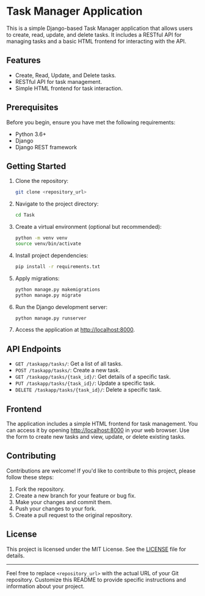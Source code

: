 # Task Manager Application

This is a simple Django-based Task Manager application that allows users to create, read, update, and delete tasks. It includes a RESTful API for managing tasks and a basic HTML frontend for interacting with the API.


## Features

- Create, Read, Update, and Delete tasks.
- RESTful API for task management.
- Simple HTML frontend for task interaction.

## Prerequisites

Before you begin, ensure you have met the following requirements:

- Python 3.6+
- Django
- Django REST framework

## Getting Started

1. Clone the repository:

   ```bash
   git clone <repository_url>
   ```

2. Navigate to the project directory:

   ```bash
   cd Task
   ```

3. Create a virtual environment (optional but recommended):

   ```bash
   python -m venv venv
   source venv/bin/activate
   ```

4. Install project dependencies:

   ```bash
   pip install -r requirements.txt
   ```

5. Apply migrations:

   ```bash
   python manage.py makemigrations
   python manage.py migrate
   ```

6. Run the Django development server:

   ```bash
   python manage.py runserver
   ```

7. Access the application at [http://localhost:8000](http://localhost:8000).

## API Endpoints

- `GET /taskapp/tasks/`: Get a list of all tasks.
- `POST /taskapp/tasks/`: Create a new task.
- `GET /taskapp/tasks/{task_id}/`: Get details of a specific task.
- `PUT /taskapp/tasks/{task_id}/`: Update a specific task.
- `DELETE /taskapp/tasks/{task_id}/`: Delete a specific task.

## Frontend

The application includes a simple HTML frontend for task management. You can access it by opening [http://localhost:8000](http://localhost:8000) in your web browser. Use the form to create new tasks and view, update, or delete existing tasks.

## Contributing

Contributions are welcome! If you'd like to contribute to this project, please follow these steps:

1. Fork the repository.
2. Create a new branch for your feature or bug fix.
3. Make your changes and commit them.
4. Push your changes to your fork.
5. Create a pull request to the original repository.

## License

This project is licensed under the MIT License. See the [LICENSE](LICENSE) file for details.

---

Feel free to replace `<repository_url>` with the actual URL of your Git repository. Customize this README to provide specific instructions and information about your project.
